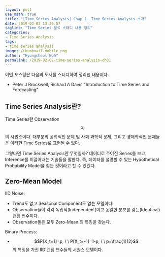 ```yaml
---
layout: post
use_math: true
title: "[Time Series Analysis] Chap 1. Time Series Analysis 소개"
date: 2019-02-02 13:36:57
tagline: "Time Series 분석 스터디 내용 정리"
categories:
- Time Series Analysis
tags:
- time series analysis
image: /thumbnail-mobile.png
author: "Hyungcheol Noh"
permalink: /2019-02-02-time-series-analysis-ch01
---
```


이번 포스팅은 다음의 도서를 스터디하여 정리한 내용이다.
- Peter J Brockwell, Richard A Davis "Introduction to Time Series and Forecasting"

## Time Series Analysis란?
Time Series란 Observation $$x_t$$의 시퀀스이다. 대부분의 공학적인 문제 및 사회 과학적 문제, 그리고 경제학적인 문제들은 이러한 Time Series로 표현될 수 있다.

그렇다면 Time Series Analysis란 무엇일까? 데이터로 주어진 Series를 보고 Inference를 이끌어내는 기술들을 말한다. 즉, 데이터를 설명할 수 있는 Hypothetical Probability Model을 찾는 것이라고 할 수 있겠다.

## Zero-Mean Model
IID Noise:
- Trend도 없고 Seasonal Component도 없는 모델이다.
- Observation들이 각각 독립적(Independent)이고 동일한 분포를 갖는(Identical) 랜덤 변수이다.
- Observation들은 모두 Zero-Mean 의 특징을 갖는다.

Binary Process:
- $$P[X_t=1]=p, \ \ P[X_t=-1]=1-p, \ \ p=\frac{1}{2}$$의 특징을 가진 IID 랜덤 변수들의 시퀀스 모델이다.

